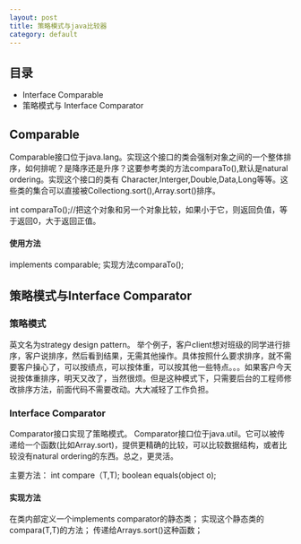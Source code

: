 ```yaml
---
layout: post
title: 策略模式与java比较器
category: default
---
```


## 目录
- Interface Comparable<T>
- 策略模式与 Interface Comparator
 
## Comparable
Comparable接口位于java.lang。实现这个接口的类会强制对象之间的一个整体排序，如何排呢？是降序还是升序？这要参考类的方法comparaTo(),默认是natural ordering。实现这个接口的类有 Character,Interger,Double,Data,Long等等。这些类的集合可以直接被Collectiong.sort(),Array.sort()排序。

int comparaTo();//把这个对象和另一个对象比较，如果小于它，则返回负值，等于返回0，大于返回正值。
#### 使用方法
implements comparable<T>;
实现方法comparaTo();

## 策略模式与Interface Comparator
### 策略模式
 英文名为strategy design pattern。 举个例子，客户client想对班级的同学进行排序，客户说排序，然后看到结果，无需其他操作。具体按照什么要求排序，就不需要客户操心了，可以按绩点，可以按体重，可以按其他一些特点。。。如果客户今天说按体重排序，明天又改了，当然很烦。但是这种模式下，只需要后台的工程师修改排序方法，前面代码不需要改动。大大减轻了工作负担。
 
 ### Interface Comparator
  Comparator接口实现了策略模式。
  Comparator接口位于java.util。它可以被传递给一个函数(比如Array.sort)，提供更精确的比较，可以比较数据结构，或者比较没有natural ordering的东西。总之，更灵活。
  
  主要方法：
  int compare（T,T);
  boolean equals(object o);
  
####   实现方法
在类内部定义一个implements comparator<T>的静态类；
实现这个静态类的compara(T,T)的方法；
传递给Arrays.sort()这种函数；
  
